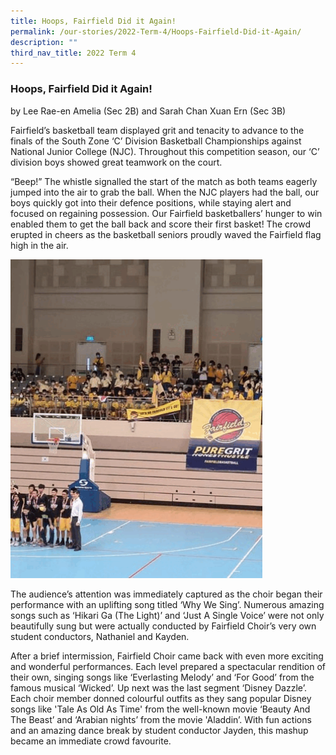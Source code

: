 ```yaml
---
title: Hoops, Fairfield Did it Again!
permalink: /our-stories/2022-Term-4/Hoops-Fairfield-Did-it-Again/
description: ""
third_nav_title: 2022 Term 4
---
```

### Hoops, Fairfield Did it Again!


by Lee Rae-en Amelia (Sec 2B) and Sarah Chan Xuan Ern (Sec 3B) 

  

Fairfield’s basketball team displayed grit and tenacity to advance to the finals of the South Zone ‘C’ Division Basketball Championships against National Junior College (NJC). Throughout this competition season, our ‘C’ division boys showed great teamwork on the court.

  

“Beep!” The whistle signalled the start of the match as both teams eagerly jumped into the air to grab the ball. When the NJC players had the ball, our boys quickly got into their defence positions, while staying alert and focused on regaining possession. Our Fairfield basketballers’ hunger to win enabled them to get the ball back and score their first basket! The crowd erupted in cheers as the basketball seniors proudly waved the Fairfield flag high in the air.

<img src="/images/Hoops Fairfield 2.gif" style="width:80%">

The audience’s attention was immediately captured as the choir began their performance with an uplifting song titled ‘Why We Sing’. Numerous amazing songs such as ‘Hikari Ga (The Light)’ and ‘Just A Single Voice’ were not only beautifully sung but were actually conducted by Fairfield Choir’s very own student conductors, Nathaniel and Kayden.  

After a brief intermission, Fairfield Choir came back with even more exciting and wonderful performances. Each level prepared a spectacular rendition of their own, singing songs like ‘Everlasting Melody’ and ‘For Good’ from the famous musical ‘Wicked’. Up next was the last segment ‘Disney Dazzle’. Each choir member donned colourful outfits as they sang popular Disney songs like 'Tale As Old As Time' from the well-known movie ‘Beauty And The Beast’ and ‘Arabian nights’ from the movie 'Aladdin’. With fun actions and an amazing dance break by student conductor Jayden, this mashup became an immediate crowd favourite.
